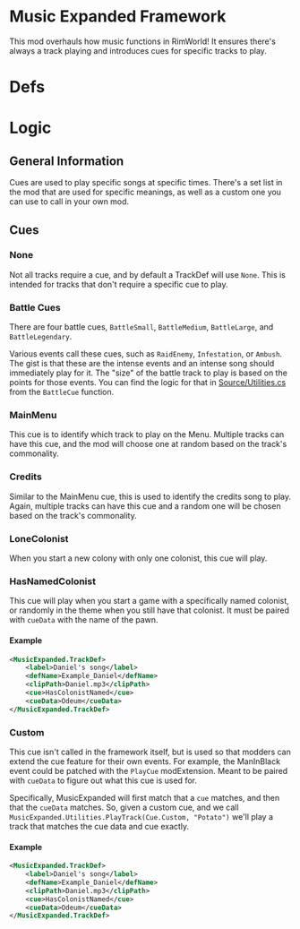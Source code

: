 # Music Expanded Framework
This mod overhauls how music functions in RimWorld! It ensures there's always a track playing and introduces cues for specific tracks to play.

# Defs

# Logic
## General Information
Cues are used to play specific songs at specific times. There's a set list in the mod that are used for specific meanings, as well as a custom one you can use to call in your own mod.

## Cues
### None
Not all tracks require a cue, and by default a TrackDef will use `None`. This is intended for tracks that don't require a specific cue to play. 

### Battle Cues
There are four battle cues, `BattleSmall`, `BattleMedium`, `BattleLarge`, and `BattleLegendary`.

Various events call these cues, such as `RaidEnemy`, `Infestation`, or `Ambush`. The gist is that these are the intense events and an intense song should immediately play for it. The "size" of the battle track to play is based on the points for those events. You can find the logic for that in [Source/Utilities.cs](/Source/Utilities.cs) from the `BattleCue` function.

### MainMenu
This cue is to identify which track to play on the Menu. Multiple tracks can have this cue, and the mod will choose one at random based on the track's commonality.

### Credits
Similar to the MainMenu cue, this is used to identify the credits song to play. Again, multiple tracks can have this cue and a random one will be chosen based on the track's commonality.

### LoneColonist
When you start a new colony with only one colonist, this cue will play.

### HasNamedColonist
This cue will play when you start a game with a specifically named colonist, or randomly in the theme when you still have that colonist. It must be paired with `cueData` with the name of the pawn.

#### Example
```xml
<MusicExpanded.TrackDef>
    <label>Daniel's song</label>
    <defName>Example_Daniel</defName>
    <clipPath>Daniel.mp3</clipPath>
    <cue>HasColonistNamed</cue>
    <cueData>Odeum</cueData>
</MusicExpanded.TrackDef>
```

### Custom
This cue isn't called in the framework itself, but is used so that modders can extend the cue feature for their own events. For example, the ManInBlack event could be patched with the `PlayCue` modExtension. Meant to be paired with `cueData` to figure out what this cue is used for.

Specifically, MusicExpanded will first match that a `cue` matches, and then that the `cueData` matches. So, given a custom cue, and we call `MusicExpanded.Utilities.PlayTrack(Cue.Custom, "Potato")` we'll play a track that matches the cue data and cue exactly.

#### Example
```xml
<MusicExpanded.TrackDef>
    <label>Daniel's song</label>
    <defName>Example_Daniel</defName>
    <clipPath>Daniel.mp3</clipPath>
    <cue>HasColonistNamed</cue>
    <cueData>Odeum</cueData>
</MusicExpanded.TrackDef>
```
